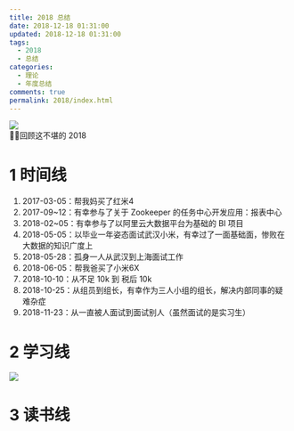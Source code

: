 ```yaml
---
title: 2018 总结
date: 2018-12-18 01:31:00
updated: 2018-12-18 01:31:00
tags:
  - 2018
  - 总结
categories: 
  - 理论
  - 年度总结
comments: true
permalink: 2018/index.html  
---
```


![][0]  
回顾这不堪的 2018

<!--more-->

# 1 时间线

1. 2017-03-05：帮我妈买了红米4
2. 2017-09~12：有幸参与了关于 Zookeeper 的任务中心开发应用：报表中心
2. 2018-02~05：有幸参与了以阿里云大数据平台为基础的 BI 项目
3. 2018-05-05：以毕业一年姿态面试武汉小米，有幸过了一面基础面，惨败在大数据的知识广度上
4. 2018-05-28：孤身一人从武汉到上海面试工作
5. 2018-06-05：帮我爸买了小米6X
6. 2018-10-10：从不足 10k 到 税后 10k
7. 2018-10-25：从组员到组长，有幸作为三人小组的组长，解决内部同事的疑难杂症
8. 2018-11-23：从一直被人面试到面试别人（虽然面试的是实习生）

# 2 学习线

![][1]

# 3 读书线

[0]: https://leran2deeplearnjavawebtech.oss-cn-beijing.aliyuncs.com/background/2018-04-06%E9%9D%92%E5%B2%9B.jpg
[1]: https://leran2deeplearnjavawebtech.oss-cn-beijing.aliyuncs.com/somephoto/2018%E5%AD%A6%E4%B9%A0%E7%BA%BF.png